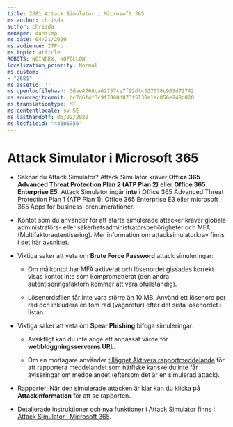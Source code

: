 ```yaml
---
title: 2681 Attack Simulator i Microsoft 365
ms.author: chrisda
author: chrisda
manager: dansimp
ms.date: 04/21/2020
ms.audience: ITPro
ms.topic: article
ROBOTS: NOINDEX, NOFOLLOW
localization_priority: Normal
ms.custom:
- "2681"
ms.assetid: ''
ms.openlocfilehash: 3dae4768ca62757ce7f92dfc527078c963d72742
ms.sourcegitcommit: bc7d6f4f3c9f7060d073f5130e1ec856e248d020
ms.translationtype: MT
ms.contentlocale: sv-SE
ms.lasthandoff: 06/02/2020
ms.locfileid: "44506756"
---
```

# <a name="attack-simulator-in-microsoft-365"></a>Attack Simulator i Microsoft 365

- Saknar du Attack Simulator? Attack Simulator kräver **Office 365 Advanced Threat Protection Plan 2 (ATP Plan 2)** eller **Office 365 Enterprise E5**. Attack Simulator ingår **inte** i Office 365 Advanced Threat Protection Plan 1 (ATP Plan 1), Office 365 Enterprise E3 eller microsoft 365 Apps for business-prenumerationer.

- Kontot som du använder för att starta simulerade attacker kräver globala administratörs- eller säkerhetsadministratörsbehörigheter och MFA (Multifaktorautentisering). Mer information om attacksimulatorkrav finns i [det här avsnittet](https://docs.microsoft.com/microsoft-365/security/office-365-security/attack-simulator).

- Viktiga saker att veta om **Brute Force Password** attack simuleringar:

  - Om målkontot har MFA aktiverat och lösenordet gissades korrekt visas kontot inte som komprometterat (den andra autentiseringsfaktorn kommer att vara ofullständig).

  - Lösenordsfilen får inte vara större än 10 MB. Använd ett lösenord per rad och inkludera en tom rad (vagnretur) efter det sista lösenordet i listan.

- Viktiga saker att veta om **Spear Phishing** bifoga simuleringar:

  - Avsiktligt kan du inte ange ett anpassat värde för **webbloggningsserverns URL**.

  - Om en mottagare använder [tillägget Aktivera rapportmeddelande](https://docs.microsoft.com/microsoft-365/security/office-365-security/enable-the-report-message-add-in) för att rapportera meddelandet som nätfiske kanske du inte får aviseringar om meddelandet (eftersom det är en simulerad attack).

- Rapporter: När den simulerade attacken är klar kan du klicka på **Attackinformation** för att se rapporten.

- Detaljerade instruktioner och nya funktioner i Attack Simulator finns [i Attack Simulator i Microsoft 365](https://docs.microsoft.com/microsoft-365/security/office-365-security/attack-simulator).
